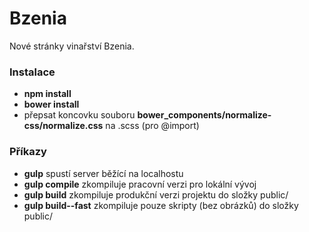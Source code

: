# Bzenia

Nové stránky vinařství Bzenia.

### Instalace
- __npm install__
- __bower install__
- přepsat koncovku souboru __bower_components/normalize-css/normalize.css__ na .scss (pro @import)

### Příkazy
- __gulp__ spustí server běžící na localhostu
- __gulp compile__ zkompiluje pracovní verzi pro lokální vývoj
- __gulp build__ zkompiluje produkční verzi projektu do složky public/
- __gulp build--fast__ zkompiluje pouze skripty (bez obrázků) do složky public/
